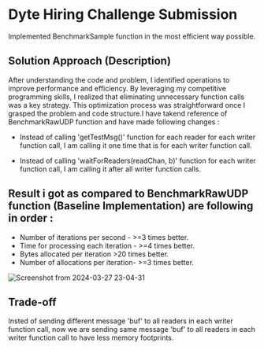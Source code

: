 # Dyte Hiring Challenge Submission

Implemented BenchmarkSample function in the most efficient way possible.

## Solution Approach (Description)

After understanding the code and problem, I identified operations to improve performance and efficiency. By leveraging my competitive programming skills, I realized that eliminating unnecessary function calls was a key strategy. This optimization process was straightforward once I grasped the problem and code structure.I have takend reference of BenchmarkRawUDP function and have made following changes :

- Instead of calling 'getTestMsg()' function for each reader for each writer function call, I am calling it one time that is for each writer function call.

- Instead of calling 'waitForReaders(readChan, b)' function for each writer function call, I am calling it after all writer function calls.

## Result i got as compared to BenchmarkRawUDP function (Baseline Implementation) are following in order : 

- Number of iterations per second -    >=3 times better.
- Time for processing each iteration - >=4 times better.
- Bytes allocated per iteration        >20 times better.
- Number of allocations per iteration- >=3 times better.

![Screenshot from 2024-03-27 23-04-31](https://github.com/dhakad22klx/Dyte-Hiring-Challenge-Solution/assets/87806512/77835a8d-5740-4477-8db5-5a89a108706b)

## Trade-off

Insted of sending different message 'buf' to all readers in each writer function call, now we are sending same message 'buf' to all readers in each writer function call to have less memory footprints.
